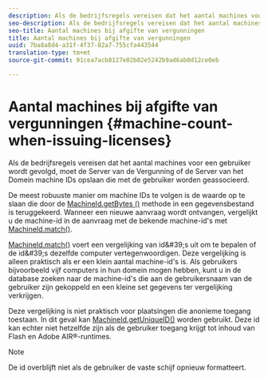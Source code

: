```yaml
---
description: Als de bedrijfsregels vereisen dat het aantal machines voor een gebruiker wordt gevolgd, moet de Server van de Vergunning of de Server van het Domein machine IDs opslaan die met de gebruiker worden geassocieerd.
seo-description: Als de bedrijfsregels vereisen dat het aantal machines voor een gebruiker wordt gevolgd, moet de Server van de Vergunning of de Server van het Domein machine IDs opslaan die met de gebruiker worden geassocieerd.
seo-title: Aantal machines bij afgifte van vergunningen
title: Aantal machines bij afgifte van vergunningen
uuid: 7ba8a8d4-a31f-4f37-82a7-755cfa443544
translation-type: tm+mt
source-git-commit: 91cea7acb8127e02b82e5242b9ad6ab0d12ce0eb

---
```



# Aantal machines bij afgifte van vergunningen {#machine-count-when-issuing-licenses}

Als de bedrijfsregels vereisen dat het aantal machines voor een gebruiker wordt gevolgd, moet de Server van de Vergunning of de Server van het Domein machine IDs opslaan die met de gebruiker worden geassocieerd.

De meest robuuste manier om machine IDs te volgen is de waarde op te slaan die door de [MachineId.getBytes ()](https://help.adobe.com/en_US/primetime/api/drm-apis/server/javadocs-flashaccess-pro/com/adobe/flashaccess/sdk/cert/MachineId.html#getBytes()) methode in een gegevensbestand is teruggekeerd. Wanneer een nieuwe aanvraag wordt ontvangen, vergelijkt u de machine-id in de aanvraag met de bekende machine-id&#39;s met [MachineId.match()](https://help.adobe.com/en_US/primetime/api/drm-apis/server/javadocs-flashaccess-pro/com/adobe/flashaccess/sdk/cert/MachineId.html#matches(com.adobe.flashaccess.sdk.cert.MachineId)).

[MachineId.match()](https://help.adobe.com/en_US/primetime/api/drm-apis/server/javadocs-flashaccess-pro/com/adobe/flashaccess/sdk/cert/MachineId.html#matches(com.adobe.flashaccess.sdk.cert.MachineId)) voert een vergelijking van id&#39;s uit om te bepalen of de id&#39;s dezelfde computer vertegenwoordigen. Deze vergelijking is alleen praktisch als er een klein aantal machine-id&#39;s is. Als gebruikers bijvoorbeeld vijf computers in hun domein mogen hebben, kunt u in de database zoeken naar de machine-id&#39;s die aan de gebruikersnaam van de gebruiker zijn gekoppeld en een kleine set gegevens ter vergelijking verkrijgen.

Deze vergelijking is niet praktisch voor plaatsingen die anonieme toegang toestaan. In dit geval kan [MachineId.getUniqueID()](https://help.adobe.com/en_US/primetime/api/drm-apis/server/javadocs-flashaccess-pro/com/adobe/flashaccess/sdk/cert/MachineId.html#getUniqueId()) worden gebruikt. Deze id kan echter niet hetzelfde zijn als de gebruiker toegang krijgt tot inhoud van Flash en Adobe AIR®-runtimes.

>[!NOTE]
>
>De id overblijft niet als de gebruiker de vaste schijf opnieuw formatteert.